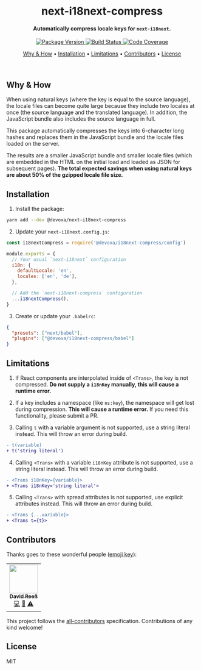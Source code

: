 <!-- Title -->
<h1 align="center">
  next-i18next-compress
</h1>

<!-- Description -->
<h4 align="center">
  Automatically compress locale keys for <code>next-i18next</code>.
</h4>

<!-- Badges -->
<p align="center">
  <a href="https://www.npmjs.com/package/@devoxa/next-i18next-compress">
    <img
      src="https://img.shields.io/npm/v/@devoxa/next-i18next-compress?style=flat-square"
      alt="Package Version"
    />
  </a>

  <a href="https://github.com/devoxa/next-i18next-compress/actions?query=branch%3Amaster+workflow%3A%22Continuous+Integration%22">
    <img
      src="https://img.shields.io/github/workflow/status/devoxa/next-i18next-compress/Continuous%20Integration?style=flat-square"
      alt="Build Status"
    />
  </a>

  <a href="https://codecov.io/github/devoxa/next-i18next-compress">
    <img
      src="https://img.shields.io/codecov/c/github/devoxa/next-i18next-compress/master?style=flat-square"
      alt="Code Coverage"
    />
  </a>
</p>

<!-- Quicklinks -->
<p align="center">
  <a href="#why--how">Why & How</a> •
  <a href="#installation">Installation</a> •
  <a href="#limitations">Limitations</a> •
  <a href="#contributors">Contributors</a> •
  <a href="#license">License</a>
</p>

<br>

## Why & How

When using natural keys (where the key is equal to the source language), the locale files can become
quite large because they include two locales at once (the source language and the translated
language). In addition, the JavaScript bundle also includes the source language in full.

This package automatically compresses the keys into 6-character long hashes and replaces them in the
JavaScript bundle and the locale files loaded on the server.

The results are a smaller JavaScript bundle and smaller locale files (which are embedded in the HTML
on the initial load and loaded as JSON for subsequent pages). **The total expected savings when
using natural keys are about 50% of the gzipped locale file size.**

## Installation

1. Install the package:

```bash
yarn add --dev @devoxa/next-i18next-compress
```

2. Update your `next-i18next.config.js`:

```js
const i18nextCompress = require('@devoxa/i18next-compress/config')

module.exports = {
  // Your usual `next-i18next` configuration
  i18n: {
    defaultLocale: 'en',
    locales: ['en', 'de'],
  },

  // Add the `next-i18next-compress` configuration
  ...i18nextCompress(),
}
```

3. Create or update your `.babelrc`:

```json
{
  "presets": ["next/babel"],
  "plugins": ["@devoxa/i18next-compress/babel"]
}
```

## Limitations

1. If React components are interpolated inside of `<Trans>`, the key is not compressed. **Do not
   supply a `i18nKey` manually, this will cause a runtime error.**

2. If a key includes a namespace (like `ns:key`), the namespace will get lost during compression.
   **This will cause a runtime error.** If you need this functionality, please submit a PR.

3. Calling `t` with a variable argument is not supported, use a string literal instead. This will
   throw an error during build.

```diff
- t(variable)
+ t('string literal')
```

4. Calling `<Trans>` with a variable `i18nKey` attribute is not supported, use a string literal
   instead. This will throw an error during build.

```diff
- <Trans i18nKey={variable}>
+ <Trans i18nKey='string literal'>
```

5. Calling `<Trans>` with spread attributes is not supported, use explicit attributes instead. This
   will throw an error during build.

```diff
- <Trans {...variable}>
+ <Trans t={t}>
```

## Contributors

Thanks goes to these wonderful people ([emoji key](https://allcontributors.org/docs/en/emoji-key)):

<!-- ALL-CONTRIBUTORS-LIST:START - Do not remove or modify this section -->
<!-- prettier-ignore-start -->
<!-- markdownlint-disable -->
<table>
  <tr>
    <td align="center"><a href="https://www.david-reess.de"><img src="https://avatars3.githubusercontent.com/u/4615516?v=4" width="75px;" alt=""/><br /><sub><b>David Reeß</b></sub></a><br /><a href="https://github.com/devoxa/next-i18next-compress/commits?author=queicherius" title="Code">💻</a> <a href="https://github.com/devoxa/next-i18next-compress/commits?author=queicherius" title="Documentation">📖</a> <a href="https://github.com/devoxa/next-i18next-compress/commits?author=queicherius" title="Tests">⚠️</a></td>
  </tr>
</table>

<!-- markdownlint-enable -->
<!-- prettier-ignore-end -->

<!-- ALL-CONTRIBUTORS-LIST:END -->

This project follows the [all-contributors](https://github.com/all-contributors/all-contributors)
specification. Contributions of any kind welcome!

## License

MIT
